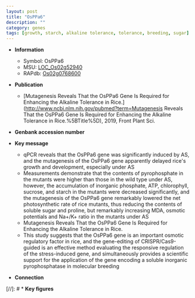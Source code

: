 ```yaml
---
layout: post
title: "OsPPa6"
description: ""
category: genes
tags: [growth, starch, alkaline tolerance, tolerance, breeding, sugar]
---
```


* **Information**  
    + Symbol: OsPPa6  
    + MSU: [LOC_Os02g52940](http://rice.uga.edu/cgi-bin/ORF_infopage.cgi?orf=LOC_Os02g52940)  
    + RAPdb: [Os02g0768600](https://rapdb.dna.affrc.go.jp/locus/?name=Os02g0768600)  

* **Publication**  
    + [Mutagenesis Reveals That the OsPPa6 Gene Is Required for Enhancing the Alkaline Tolerance in Rice.](http://www.ncbi.nlm.nih.gov/pubmed?term=Mutagenesis Reveals That the OsPPa6 Gene Is Required for Enhancing the Alkaline Tolerance in Rice.%5BTitle%5D), 2019, Front Plant Sci.

* **Genbank accession number**  

* **Key message**  
    + qPCR reveals that the OsPPa6 gene was significantly induced by AS, and the mutagenesis of the OsPPa6 gene apparently delayed rice's growth and development, especially under AS
    + Measurements demonstrate that the contents of pyrophosphate in the mutants were higher than those in the wild type under AS, however, the accumulation of inorganic phosphate, ATP, chlorophyll, sucrose, and starch in the mutants were decreased significantly, and the mutagenesis of the OsPPa6 gene remarkably lowered the net photosynthetic rate of rice mutants, thus reducing the contents of soluble sugar and proline, but remarkably increasing MDA, osmotic potentials and Na+/K+ ratio in the mutants under AS
    + Mutagenesis Reveals That the OsPPa6 Gene Is Required for Enhancing the Alkaline Tolerance in Rice.
    + This study suggests that the OsPPa6 gene is an important osmotic regulatory factor in rice, and the gene-editing of CRISPR/Cas9-guided is an effective method evaluating the responsive regulation of the stress-induced gene, and simultaneously provides a scientific support for the application of the gene encoding a soluble inorganic pyrophosphatase in molecular breeding

* **Connection**  

[//]: # * **Key figures**  


